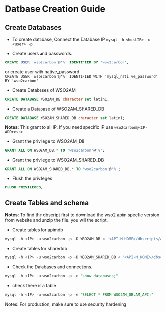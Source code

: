 # Datbase Creation Guide

## Create Databases

- To create database, Connect the Database IP `mysql -h <hostIP> -u <user> -p`

- Create users and passwords.

```sql
CREATE USER 'wso2carbon'@'%' IDENTIFIED BY 'wso2carbon';
```

or create user with native_password  
`CREATE USER 'wso2carbon'@'%' IDENTIFIED WITH 'mysql_nati ve_password' BY 'wso2carbon'`

- Create Databases of WSO2AM

```sql
CREATE DATABASE WSO2AM_DB character set latin1;
```

- Create a Database of WSO2AM_SHARED_DB

```sql
CREATE DATABASE WSO2AM_SHARED_DB character set latin1;
```

**Notes**: This grant to all IP. If you need specific IP use `wso2carbon@<IP-ADDress>`

- Grant the privilege to WSO2AM_DB

```sql
GRANT ALL ON WSO2AM_DB.* TO 'wso2carbon'@'%';
```

- Grant the privilege to WSO2AM_SHARED_DB

```sql
GRANT ALL ON WSO2AM_SHARED_DB.* TO 'wso2carbon'@'%';
```

- Flush the privileges

```sql
FLUSH PRIVILEGES;
```

## Create Tables and schema

**Notes**: To find the dbscript first to download the wso2 apim specfic version from website and unzip the file. you will the script.

- Create tables for apimdb

```sql
mysql -h <IP> -u wso2carbon -p -D WSO2AM_DB < '<API-M_HOME>/dbscripts/apimgt/mysql.sql';
```

- Create tables for shareddb

```sql
mysql -h <IP> -u wso2carbon -p -D WSO2AM_SHARED_DB < '<API-M_HOME>/dbscripts/mysql.sql';
```

- Check the Databases and connections.

```sql
mysql -h <IP> -u wso2carbon -p -e "show databases;"
```

- check there is a table

```sql
mysql -h <IP> -u wso2carbon -p -e "SELECT * FROM WSO2AM_DB.AM_API;"
```

Notes: For production, make sure to use security hardening
